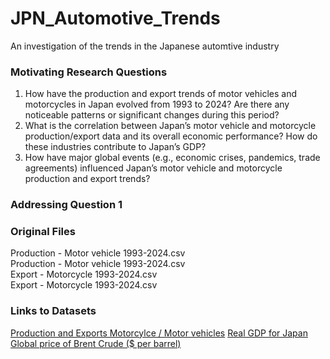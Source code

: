 # JPN_Automotive_Trends
An investigation of the trends in the Japanese automtive industry

### Motivating Research Questions
1. How have the production and export trends of motor vehicles and motorcycles in Japan evolved from 1993 to 2024? Are there any noticeable patterns or significant changes during this period?
2. What is the correlation between Japan’s motor vehicle and motorcycle production/export data and its overall economic performance? How do these industries contribute to Japan’s GDP?
3. How have major global events (e.g., economic crises, pandemics, trade agreements) influenced Japan’s motor vehicle and motorcycle production and export trends?

### Addressing Question 1

### Original Files
Production - Motor vehicle 1993-2024.csv<br>
Production - Motor vehicle 1993-2024.csv<br>
Export - Motorcycle 1993-2024.csv<br>
Export - Motorcycle 1993-2024.csv<br>

### Links to Datasets

[Production and Exports Motorcylce / Motor vehicles](https://jamaserv.jama.or.jp/newdb/eng/index.html)
[Real GDP for Japan](https://fred.stlouisfed.org/series/JPNRGDPEXP#0)
[Global price of Brent Crude ($ per barrel)](https://fred.stlouisfed.org/series/POILBREUSDM)


